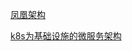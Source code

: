 [凤凰架构](https://icyfenix.cn)

[k8s为基础设施的微服务架构](https://github.com/fenixsoft/microservice_arch_kubernetes)